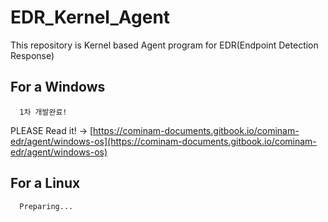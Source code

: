 # EDR_Kernel_Agent
This repository is Kernel based Agent program for EDR(Endpoint Detection Response)

## For a Windows
```
  1차 개발완료!
```
PLEASE Read it! -> [https://cominam-documents.gitbook.io/cominam-edr/agent/windows-os](https://cominam-documents.gitbook.io/cominam-edr/agent/windows-os)
<br>

## For a Linux

```
  Preparing...
```

<br>
